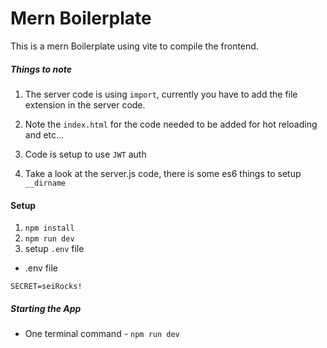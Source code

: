 
# Mern Boilerplate

This is a mern Boilerplate using vite to compile the frontend.  

##### Things to note

1. The server code is using `import`, currently you have to add the file extension in the server code. 

2.  Note the `index.html` for the code needed to be added for hot reloading and etc... 

3. Code is setup to use `JWT` auth

4. Take a look at the server.js code, there is some es6 things to setup `__dirname`


#### Setup 

1. ```npm install```
2. ```npm run dev```
3. setup `.env` file 

- .env file 

```
SECRET=seiRocks!
```

##### Starting the App

- One terminal
command - ```npm run dev```